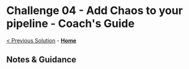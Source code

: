 # Challenge 04 - Add Chaos to your pipeline - Coach's Guide 

[< Previous Solution](./Solution-03.md) - **[Home](./README.md)**

## Notes & Guidance
